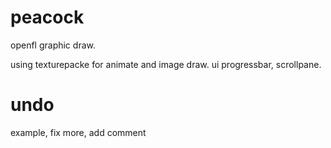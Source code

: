 # peacock
openfl graphic draw.

using texturepacke for animate and image draw.
ui progressbar, scrollpane.

# undo 
example, fix more, add comment  
